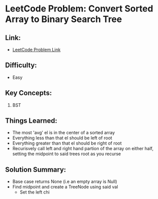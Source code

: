 # LeetCode Problem: Convert Sorted Array to Binary Search Tree

## Link:

- [LeetCode Problem Link](https://leetcode.com/problems/convert-sorted-array-to-binary-search-tree/)

## Difficulty:

- Easy

## Key Concepts:

1. BST

## Things Learned:

- The most 'avg' el is in the center of a sorted array
- Everything less than that el should be left of root
- Everything greater than that el should be right of root
- Recurisvely call left and right hand partion of the array on either half, setting the midpoint to said trees root as you recurse

## Solution Summary:

- Base case returns None (i.e an empty array is Null)
- Find midpoint and create a TreeNode using said val
  - Set the left chi
